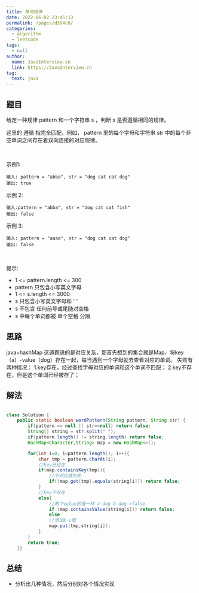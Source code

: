 ```yaml
---
title: 单词规律
date: 2022-06-02 23:45:13
permalink: /pages/d394c0/
categories: 
  - algorithm
  - leetcode
tags: 
  - null
author: 
  name: JavaInterview.cn
  link: https://JavaInterview.cn
tag: 
  text: java
---
```




## 题目

给定一种规律 pattern 和一个字符串 s ，判断 s 是否遵循相同的规律。

这里的 遵循 指完全匹配，例如， pattern 里的每个字母和字符串 str 中的每个非空单词之间存在着双向连接的对应规律。

 

示例1:

    输入: pattern = "abba", str = "dog cat cat dog"
    输出: true
示例 2:

    输入:pattern = "abba", str = "dog cat cat fish"
    输出: false
示例 3:

    输入: pattern = "aaaa", str = "dog cat cat dog"
    输出: false
 

提示:

- 1 <= pattern.length <= 300
- pattern 只包含小写英文字母
- 1 <= s.length <= 3000
- s 只包含小写英文字母和 ' '
- s 不包含 任何前导或尾随对空格
- s 中每个单词都被 单个空格 分隔

## 思路

java+hashMap 这道题说的是对应关系，那首先想到的集合就是Map，将key（a）-value（dog）存在一起，每当遇到一个字母就去查看对应的单词。 失败有两种情况： 1.key存在，经过查找字母对应的单词和这个单词不匹配； 2.key不存在，但是这个单词已经被存了；


## 解法
```java

class Solution {
    public static boolean wordPattern(String pattern, String str) {
        if(pattern == null || str==null) return false;
        String[] string = str.split(" ");
        if(pattern.length() != string.length) return false;
        HashMap<Character,String> map = new HashMap<>();

        for(int i=0; i<pattern.length(); i++){
            char tmp = pattern.charAt(i);
            //key已经在
            if(map.containsKey(tmp)){
                //不对应就失败
                if(!map.get(tmp).equals(string[i])) return false;
            }
            //key不存在
            else{
                //两个value的值一样 a-dog b-dog->false
                if (map.containsValue(string[i])) return false;
                else
                //添加k-v值
                map.put(tmp,string[i]);
            }
        }
        return true;
    }}

```

## 总结

- 分析出几种情况，然后分别对各个情况实现 
